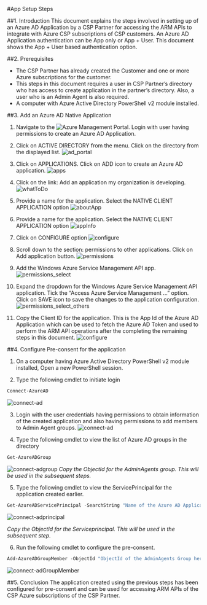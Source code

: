 #App Setup Steps


##1. Introduction
This document explains the steps involved in setting up of an Azure AD Application by a CSP Partner for accessing the ARM APIs to integrate with Azure CSP subscriptions of CSP customers. 
An Azure AD Application authentication can be App only or App + User. This document shows the App + User based authentication option.

##2.	Prerequisites

*	The CSP Partner has already created the Customer and one or more Azure subscriptions for the customer.
*	This steps in this document requires a user in CSP Partner’s directory who has access to create application in the partner’s directory. Also, a user who is an Admin Agent is also required.
*	A computer with Azure Active Directory PowerShell v2 module installed.

##3.	Add an Azure AD Native Application
  1.	Navigate to the ![Azure Management Portal](https://manage.windowsazure.com). Login with user having permissions to create an Azure AD Application.

  2.  Click on ACTIVE DIRECTORY from the menu. Click on the directory from the displayed list.
  ![ad_portal](/Documentation/images/app_setup/image1.png)

  3.	Click on APPLICATIONS. Click on ADD icon to create an Azure AD application.
  ![apps](/Documentation/images/app_setup/image2.png)
  
  4.	Click on the link: Add an application my organization is developing.
  ![whatToDo](/Documentation/images/app_setup/image3.png)
  
  5.	Provide a name for the application. Select the NATIVE CLIENT APPLICATION option
  ![aboutApp](/Documentation/images/app_setup/image4.png)
  
  6.	Provide a name for the application. Select the NATIVE CLIENT APPLICATION option
  ![appInfo](/Documentation/images/app_setup/image5.png)
  
  7.	Click on CONFIGURE option
  ![configure](/Documentation/images/app_setup/image6.png)
  
  8.	Scroll down to the section: permissions to other applications. Click on Add application button.
  ![permissions](/Documentation/images/app_setup/image7.png)
  
  9.  Add the Windows Azure Service Management API app.
  ![permissions_select](/Documentation/images/app_setup/image8.png)
  
  10.	Expand the dropdown for the Windows Azure Service Management API application. Tick the “Access Azure Service Management …” option. Click on SAVE icon to save the changes to the application configuration.
  ![permissions_select_others](/Documentation/images/app_setup/image9.png)
  
  11.	Copy the Client ID for the application. This is the App Id of the Azure AD Application which can be used to fetch the Azure AD Token and used to perform the ARM API operations after the completing the remaining steps in this document.
  ![configure](/Documentation/images/app_setup/image10.png)
  
##4.  Configure Pre-consent for the application
  1.  On a computer having Azure Active Directory PowerShell v2 module installed, Open a new PowerShell session.
  
  2.  Type the following cmdlet to initiate login 
  ```powershell
  Connect-AzureAD
  ```
  ![connect-ad](/Documentation/images/app_setup/image11.jpg)
  
  3.  Login with the user credentials having permissions to obtain information of the created application and also having permissions to add members to Admin Agent groups.
  ![connect-ad](/Documentation/images/app_setup/image12.png)
  
  4.  Type the following cmdlet to view the list of Azure AD groups in the directory
  ```powershell
  Get-AzureADGroup
  ```
  ![connect-adgroup](/Documentation/images/app_setup/image13.png)
  *Copy the ObjectId for the AdminAgents group. This will be used in the subsequent steps.*
    
  5.  Type the following cmdlet to view the ServicePrincipal for the application created earlier.
  ```powershell
  Get-AzureADServicePrincipal -SearchString "Name of the Azure AD Application here"
  ```
  ![connect-adprincipal](/Documentation/images/app_setup/image14.png)
  
  *Copy the ObjectId for the Serviceprincipal. This will be used in the subsequent step.*
  
  6. Run the following cmdlet to configure the pre-consent.
  ```powershell
  Add-AzureADGroupMember -ObjectId "ObjectId of the AdminAgents Group here" -RefObjectId "ObjectId of the ServicePrincipal"
  ```
  
  ![connect-adGroupMember](/Documentation/images/app_setup/image15.png)
  
##5.  Conclusion
   The application created using the previous steps has been configured for pre-consent and can be used for accessing ARM APIs of the CSP Azure subscriptions of the CSP Partner.
  
